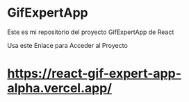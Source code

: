 # GifExpertApp

Este es mi repositorio del proyecto GifExpertApp de React

Usa este Enlace para Acceder al Proyecto
# https://react-gif-expert-app-alpha.vercel.app/ 